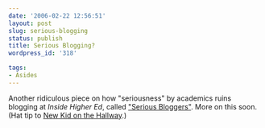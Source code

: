 ```yaml
---
date: '2006-02-22 12:56:51'
layout: post
slug: serious-blogging
status: publish
title: Serious Blogging?
wordpress_id: '318'

tags:
- Asides
---
```


Another ridiculous piece on how "seriousness" by academics ruins blogging at _Inside Higher Ed_, called ["Serious Bloggers"](http://insidehighered.com/views/2006/02/20/rice). More on this soon. (Hat tip to [New Kid on the Hallway](http://newkidonthehallway.typepad.com/new_kid_on_the_hallway/2006/02/ah_more_experts.html).)
